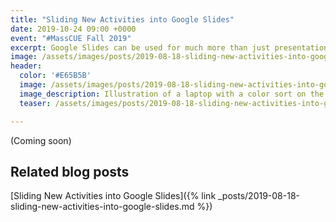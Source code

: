 ```yaml
---
title: "Sliding New Activities into Google Slides"
date: 2019-10-24 09:00 +0000
event: "#MassCUE Fall 2019"
excerpt: Google Slides can be used for much more than just presentations. In this tutorial, you'll see ways to set up foolproof templates to maximize learning.
image: /assets/images/posts/2019-08-18-sliding-new-activities-into-google-slides/teaser.png
header:
  color: '#E65B5B'
  image: /assets/images/posts/2019-08-18-sliding-new-activities-into-google-slides/teaser.png
  image_description: Illustration of a laptop with a color sort on the screen. Three dotted boxes are labeled red, yellow, and green. The red box has a red heart inside. A green leaf and yellow star are sitting outside, waiting to be sorted into their boxes.
  teaser: /assets/images/posts/2019-08-18-sliding-new-activities-into-google-slides/teaser.png

---
```


(Coming soon)

## Related blog posts

[Sliding New Activities into Google Slides]({% link _posts/2019-08-18-sliding-new-activities-into-google-slides.md %})